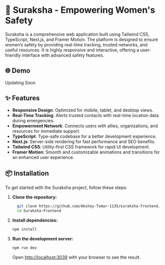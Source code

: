 # 🚀 Suraksha - Empowering Women's Safety
Suraksha is a comprehensive web application built using Tailwind CSS, TypeScript, Next.js, and Framer Motion. The platform is designed to ensure women’s safety by providing real-time tracking, trusted networks, and useful resources. It is highly responsive and interactive, offering a user-friendly interface with advanced safety features.

## 🌐 Demo
Updating Soon

## ✨ Features
- **Responsive Design**: Optimized for mobile, tablet, and desktop views.
- **Real-Time Tracking**: Alerts trusted contacts with real-time location data during emergencies.
- **Empowerment Network**: Connects users with allies, organizations, and resources for immediate support.
- **TypeScript**: Type-safe codebase for a better development experience.
- **Next.js**: Server-side rendering for fast performance and SEO benefits.
- **Tailwind CSS**: Utility-first CSS framework for rapid UI development.
- **Framer Motion**: Smooth and customizable animations and transitions for an enhanced user experience.
  
## 📦 Installation

To get started with the Suraksha project, follow these steps:

1. **Clone the repository:**

   ```sh
     git clone https://github.com/Akshay-Tomar-1135/suraksha-frontend.git
     cd Suraksha-Frontend
   ```

2. **Install dependencies:**

   ```sh
   npm install
   ```

3. **Run the development server:**

   ```sh
   npm run dev
   ```

   Open [http://localhost:3039](http://localhost:3039) with your browser to see the result.

   



